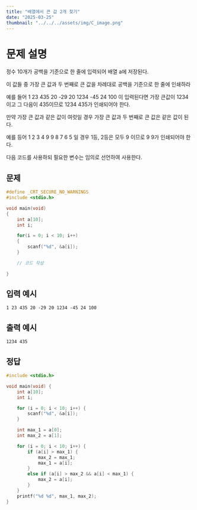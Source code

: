```yaml
---
title: "배열에서 큰 값 2개 찾기" 
date: "2025-03-25"
thumbnail: "../../../assets/img/C_image.png"
---
```


# 문제 설명
정수 10개가 공백을 기준으로 한 줄에 입력되어 배열 a에 저장된다.

이 값들 중 가장 큰 값과 두 번째로 큰 값을 차례대로 공백을 기준으로 한 줄에 인쇄하라

예를 들어 1 23 435 20 -29 20 1234 -45 24 100 이 입력된다면
가장 큰값이 1234이고 그 다음이 435이므로 1234 435가 인쇄되어야 한다.

만약 가장 큰 값과 같은 값이 여럿일 경우 가장 큰 값과 두 번째로 큰 값은 같은 값이 된다.

예를 등어 1 2 3 4 9 9 8 7 6 5 일 경우 1등, 2등은 모두 9 이므로 9 9가 인쇄되어야 한다.

다음 코드를 사용하되 필요한 변수는 임의로 선언하여 사용한다.
## 문제
```c
#define _CRT_SECURE_NO_WARNINGS
#include <stdio.h>

void main(void)
{
    int a[10];
    int i;

    for(i = 0; i < 10; i++)
    {
        scanf("%d", &a[i]);
    }

    // 코드 작성

}
```

## 입력 예시
```
1 23 435 20 -29 20 1234 -45 24 100
```

## 출력 예시
```
1234 435
```

## 정답
```c
#include <stdio.h>

void main(void) {
	int a[10];
	int i;

	for (i = 0; i < 10; i++) {
		scanf("%d", &a[i]);
	}

	int max_1 = a[0];
	int max_2 = a[1];

	for (i = 0; i < 10; i++) {
		if (a[i] > max_1) {
			max_2 = max_1;
			max_1 = a[i];
		}
		else if (a[i] > max_2 && a[i] < max_1) {
			max_2 = a[i];
		}
	}
	printf("%d %d", max_1, max_2);
}
```

